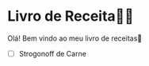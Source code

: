 # Livro de Receita:woman_cook:

Olá! Bem vindo ao meu livro de receitas:wave:

- [ ] Strogonoff de Carne